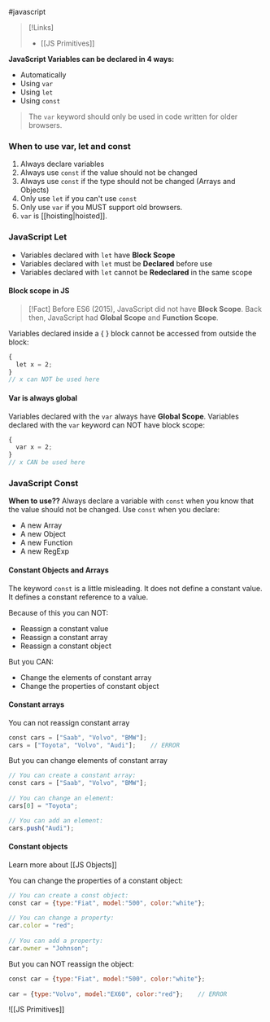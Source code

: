 #javascript 

>[!Links]
>- [[JS Primitives]]


**JavaScript Variables can be declared in 4 ways:**
- Automatically
- Using `var`
- Using `let`
- Using `const`

> The `var` keyword should only be used in code written for older browsers.

### **When to use var, let and const**

1. Always declare variables
2. Always use `const` if the value should not be changed
3. Always use `const` if the type should not be changed (Arrays and Objects)
4. Only use `let` if you can't use `const`
5. Only use `var` if you MUST support old browsers.
6. `var` is [[hoisting|hoisted]].
### **JavaScript Let**
- Variables declared with `let` have **Block Scope**
- Variables declared with `let` must be **Declared** before use
- Variables declared with `let` cannot be **Redeclared** in the same scope
#### **Block scope in JS**
>[!Fact]
>Before ES6 (2015), JavaScript did not have **Block Scope**.
Back then, JavaScript had **Global Scope** and **Function Scope**.

Variables declared inside a { } block cannot be accessed from outside the block:
```js
{  
  let x = 2;  
}  
// x can NOT be used here
```

#### **Var is always global**
Variables declared with the `var` always have **Global Scope**.
Variables declared with the `var` keyword can NOT have block scope:
```js
{  
  var x = 2;  
}  
// x CAN be used here
```

### **JavaScript Const**
**When to use??**
Always declare a variable with `const` when you know that the value should not be changed.
Use `const` when you declare:
- A new Array
- A new Object
- A new Function
- A new RegExp
#### **Constant Objects and Arrays**
The keyword `const` is a little misleading.
It does not define a constant value. It defines a constant reference to a value.

Because of this you can NOT:
- Reassign a constant value
- Reassign a constant array
- Reassign a constant object

But you CAN:
- Change the elements of constant array
- Change the properties of constant object

#### **Constant arrays**

You can not reassign constant array
```js
const cars = ["Saab", "Volvo", "BMW"];  
cars = ["Toyota", "Volvo", "Audi"];    // ERROR
```

But you can change elements of constant array
```js
// You can create a constant array:  
const cars = ["Saab", "Volvo", "BMW"];  
  
// You can change an element:  
cars[0] = "Toyota";  

// You can add an element:  
cars.push("Audi");
```

#### **Constant objects**
Learn more about [[JS Objects]]

You can change the properties of a constant object:
```js
// You can create a const object:  
const car = {type:"Fiat", model:"500", color:"white"};  
  
// You can change a property:  
car.color = "red";  
  
// You can add a property:  
car.owner = "Johnson";
```

But you can NOT reassign the object:
```js
const car = {type:"Fiat", model:"500", color:"white"};  
  
car = {type:"Volvo", model:"EX60", color:"red"};    // ERROR
```

![[JS Primitives]]